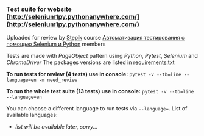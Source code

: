 ### Test suite for website [http://selenium1py.pythonanywhere.com/](http://selenium1py.pythonanywhere.com/)

Uploaded for review by [Stepik](https://stepik.org) course [Автоматизация тестирования с помощью Selenium и Python](https://stepik.org/lesson/201964/) members

Tests are made with *PageObject* pattern using *Python*, *Pytest*, *Selenium* and *ChromeDriver*
The packages versions are listed in [requirements.txt](/requirements.txt)


**To run tests for review (4 tests) use in console:**
`pytest -v --tb=line --language=en -m need_review`

**To run the whole test suite (13 tests) use in console:**
`pytest -v --tb=line --language=en`


You can choose a different language to run tests via `--language=`.
List of available languages:
+ *list will be available later, sorry...*
